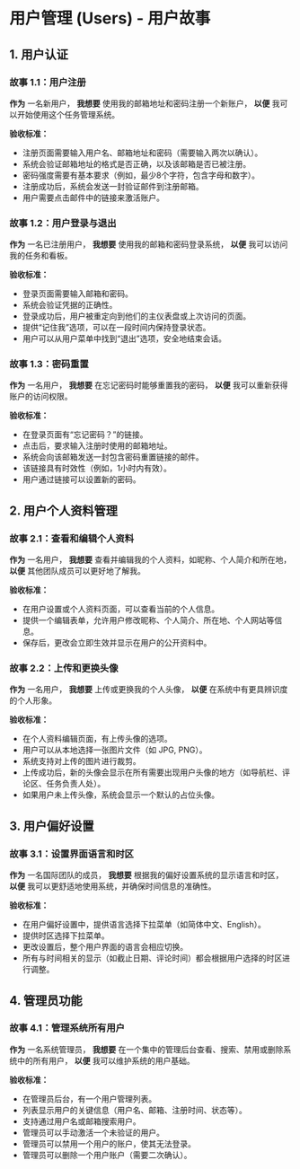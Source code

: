 # 用户管理 (Users) - 用户故事

## 1. 用户认证

### 故事 1.1：用户注册

**作为** 一名新用户，
**我想要** 使用我的邮箱地址和密码注册一个新账户，
**以便** 我可以开始使用这个任务管理系统。

**验收标准：**
- 注册页面需要输入用户名、邮箱地址和密码（需要输入两次以确认）。
- 系统会验证邮箱地址的格式是否正确，以及该邮箱是否已被注册。
- 密码强度需要有基本要求（例如，最少8个字符，包含字母和数字）。
- 注册成功后，系统会发送一封验证邮件到注册邮箱。
- 用户需要点击邮件中的链接来激活账户。

### 故事 1.2：用户登录与退出

**作为** 一名已注册用户，
**我想要** 使用我的邮箱和密码登录系统，
**以便** 我可以访问我的任务和看板。

**验收标准：**
- 登录页面需要输入邮箱和密码。
- 系统会验证凭据的正确性。
- 登录成功后，用户被重定向到他们的主仪表盘或上次访问的页面。
- 提供“记住我”选项，可以在一段时间内保持登录状态。
- 用户可以从用户菜单中找到“退出”选项，安全地结束会话。

### 故事 1.3：密码重置

**作为** 一名用户，
**我想要** 在忘记密码时能够重置我的密码，
**以便** 我可以重新获得账户的访问权限。

**验收标准：**
- 在登录页面有“忘记密码？”的链接。
- 点击后，要求输入注册时使用的邮箱地址。
- 系统会向该邮箱发送一封包含密码重置链接的邮件。
- 该链接具有时效性（例如，1小时内有效）。
- 用户通过链接可以设置新的密码。

## 2. 用户个人资料管理

### 故事 2.1：查看和编辑个人资料

**作为** 一名用户，
**我想要** 查看并编辑我的个人资料，如昵称、个人简介和所在地，
**以便** 其他团队成员可以更好地了解我。

**验收标准：**
- 在用户设置或个人资料页面，可以查看当前的个人信息。
- 提供一个编辑表单，允许用户修改昵称、个人简介、所在地、个人网站等信息。
- 保存后，更改会立即生效并显示在用户的公开资料中。

### 故事 2.2：上传和更换头像

**作为** 一名用户，
**我想要** 上传或更换我的个人头像，
**以便** 在系统中有更具辨识度的个人形象。

**验收标准：**
- 在个人资料编辑页面，有上传头像的选项。
- 用户可以从本地选择一张图片文件（如 JPG, PNG）。
- 系统支持对上传的图片进行裁剪。
- 上传成功后，新的头像会显示在所有需要出现用户头像的地方（如导航栏、评论区、任务负责人处）。
- 如果用户未上传头像，系统会显示一个默认的占位头像。

## 3. 用户偏好设置

### 故事 3.1：设置界面语言和时区

**作为** 一名国际团队的成员，
**我想要** 根据我的偏好设置系统的显示语言和时区，
**以便** 我可以更舒适地使用系统，并确保时间信息的准确性。

**验收标准：**
- 在用户偏好设置中，提供语言选择下拉菜单（如简体中文、English）。
- 提供时区选择下拉菜单。
- 更改设置后，整个用户界面的语言会相应切换。
- 所有与时间相关的显示（如截止日期、评论时间）都会根据用户选择的时区进行调整。

## 4. 管理员功能

### 故事 4.1：管理系统所有用户

**作为** 一名系统管理员，
**我想要** 在一个集中的管理后台查看、搜索、禁用或删除系统中的所有用户，
**以便** 我可以维护系统的用户基础。

**验收标准：**
- 在管理员后台，有一个用户管理列表。
- 列表显示用户的关键信息（用户名、邮箱、注册时间、状态等）。
- 支持通过用户名或邮箱搜索用户。
- 管理员可以手动激活一个未验证的用户。
- 管理员可以禁用一个用户的账户，使其无法登录。
- 管理员可以删除一个用户账户（需要二次确认）。
